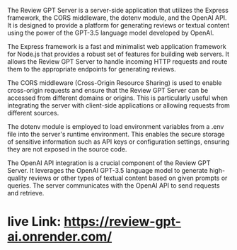The Review GPT Server is a server-side application that utilizes the Express framework, the CORS middleware, the dotenv module, and the OpenAI API. It is designed to provide a platform for generating reviews or textual content using the power of the GPT-3.5 language model developed by OpenAI.

The Express framework is a fast and minimalist web application framework for Node.js that provides a robust set of features for building web servers. It allows the Review GPT Server to handle incoming HTTP requests and route them to the appropriate endpoints for generating reviews.

The CORS middleware (Cross-Origin Resource Sharing) is used to enable cross-origin requests and ensure that the Review GPT Server can be accessed from different domains or origins. This is particularly useful when integrating the server with client-side applications or allowing requests from different sources.

The dotenv module is employed to load environment variables from a .env file into the server's runtime environment. This enables the secure storage of sensitive information such as API keys or configuration settings, ensuring they are not exposed in the source code.

The OpenAI API integration is a crucial component of the Review GPT Server. It leverages the OpenAI GPT-3.5 language model to generate high-quality reviews or other types of textual content based on given prompts or queries. The server communicates with the OpenAI API to send requests and retrieve.

# live Link: https://review-gpt-ai.onrender.com/
